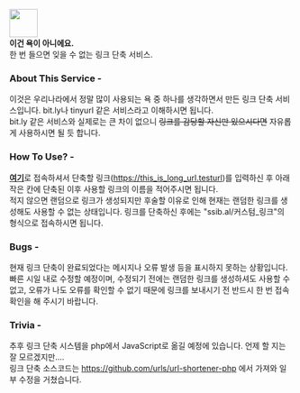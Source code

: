 <img src="https://user-images.githubusercontent.com/51117451/179329750-7fd78368-95fc-41dc-8456-b0f426ff786a.svg" style="width:50px;height:50px;"><br>**이건 욕이 아니에요.**<br>한 번 들으면 잊을 수 없는 링크 단축 서비스.

### About This Service -
이것은 우리나라에서 정말 많이 사용되는 욕 중 하나를 생각하면서 만든 링크 단축 서비스입니다. bit.ly나 tinyurl 같은 서비스라고 이해하시면 됩니다.<br>bit.ly 같은 서비스와 실제로는 큰 차이 없으니 ~~링크를 감당할 자신만 있으시다면~~ 자유롭게 사용하시면 될 듯 합니다.

### How To Use? -
<a href="https://ssib.al">**여기**</a>로 접속하셔서 단축할 링크(https://this_is_long_url.testurl)를 입력하신 후 아래 작은 칸에 단축된 이후 사용할 링크의 이름을 적어주시면 됩니다.<br>적지 않으면 랜덤으로 링크가 생성되지만 후술할 이유로 인해 현재는 랜덤한 링크를 생성해도 사용할 수 없는 상태입니다. 링크를 단축하신 후에는 "ssib.al/커스텀_링크"의 형식으로 접속하시면 됩니다.

### Bugs -
현재 링크 단축이 완료되었다는 메시지나 오류 발생 등을 표시하지 못하는 상황입니다. 빠른 시일 내로 수정할 예정이며, 수정되기 전에는 랜덤한 링크를 생성하셔도 사용할 수 없고, 오류가 나도 오류를 확인할 수 없기 때문에 링크를 보내시기 전 반드시 한 번 접속 확인을 해 주시기 바랍니다.

### Trivia -
추후 링크 단축 시스템을 php에서 JavaScript로 옮길 예정에 있습니다. 언제 할 지는 잘 모르겠지만....<br>링크 단축 소스코드는 https://github.com/urls/url-shortener-php 에서 가져와 일부 수정을 거쳤습니다.
